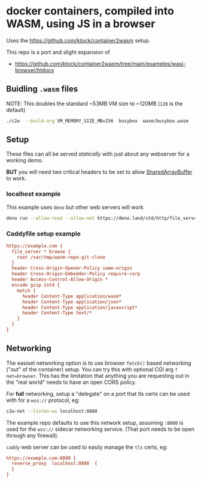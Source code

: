 # docker containers, compiled into WASM, using JS in a browser

Uses the https://github.com/ktock/container2wasm setup.

This repo is a port and slight expansion of
- https://github.com/ktock/container2wasm/tree/main/examples/wasi-browser/htdocs


## Buidling `.wasm` files
NOTE: This doubles the standard ~53MB VM size to ~120MB (`128` is the default)
```sh
./c2w  --build-arg VM_MEMORY_SIZE_MB=256  busybox  wasm/busybox.wasm
```

## Setup
These files can all be served *statically* with just about any webserver for a working demo.

**BUT** you will need two critical headers to be set to allow
[SharedArrayBuffer](https://developer.mozilla.org/en-US/docs/Web/JavaScript/Reference/Global_Objects/SharedArrayBuffer) to work.


### localhost example
This example uses `deno` but other web servers will work
```sh
deno run --allow-read --allow-net https://deno.land/std/http/file_server.ts --cors -H 'Cross-Origin-Opener-Policy: same-origin' -H 'Cross-Origin-Embedder-Policy: require-corp'
```

### Caddyfile setup example
```ini
https://example.com {
  file_server * browse {
    root /var/tmp/wasm-repo-git-clone
  }
  header Cross-Origin-Opener-Policy same-origin
  header Cross-Origin-Embedder-Policy require-corp
  header Access-Control-Allow-Origin *
  encode gzip zstd {
    match {
      header Content-Type application/wasm*
      header Content-Type application/json*
      header Content-Type application/javascript*
      header Content-Type text/*
    }
  }
}
```

## Networking
The easiset networking option is to use browser `fetch()` based networking ("out" of the container) setup.
You can try this with optional CGI arg `?net=browser`.
This has the limitation that anything you are requesting out in the "real world" needs to have
an open CORS policy.

For **full** networking, setup a "delegate" on a port that tls certs can be used with for a
`wss://` protocol, eg:
```sh
c2w-net --listen-ws localhost:8888
```

The example repo defaults to use this network setup, assuming `:8080` is used for the `wss://`
sidecar networking service.  (That port needs to be open through any firewall).

`caddy` web server can be used to easily manage the `tls` certs, eg:
```ini
https://example.com:8080 {
  reverse_proxy  localhost:8888  {
  }
}
```
